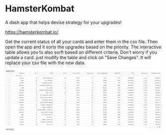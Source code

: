 # HamsterKombat
A dash app that helps devise strategy for your upgrades!

https://hamsterkombat.io/

Get the current status of all your cards and enter them in the csv file. Then open the app and it sorts the upgrades based on the priority. The interactive table allows you to also sorft based on different criteria. Don't worry if you update a card. just modify the table and click on "Save Changes". It will replace your csv file with the new data.

![app](./table.JPG)